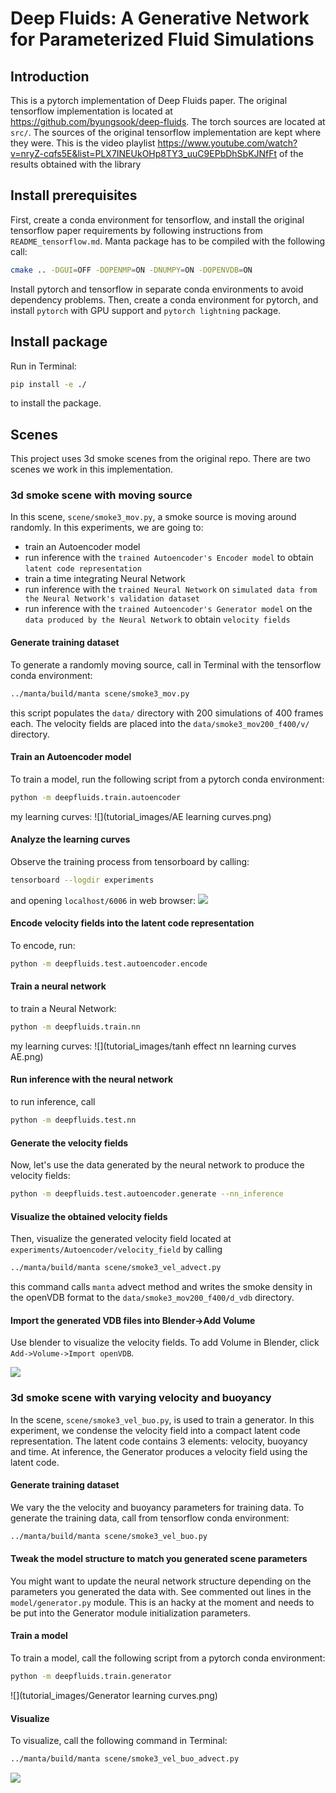# Deep Fluids: A Generative Network for Parameterized Fluid Simulations

## Introduction
This is a pytorch implementation of Deep Fluids paper. The original tensorflow implementation is located at 
 https://github.com/byungsook/deep-fluids. The torch sources are located at `src/`. The sources
of the original tensorflow implementation are kept where they were. This is the video playlist 
https://www.youtube.com/watch?v=nryZ-cqfs5E&list=PLX7INEUkOHp8TY3_uuC9EPbDhSbKJNfFt of the results
obtained with the library 

## Install prerequisites
First, create a conda environment for tensorflow, and install the original tensorflow paper requirements by following instructions from `README_tensorflow.md`. Manta package has to be compiled with 
the following call:
```bash
cmake .. -DGUI=OFF -DOPENMP=ON -DNUMPY=ON -DOPENVDB=ON
```
Install pytorch and tensorflow in separate conda environments to avoid dependency problems. Then, create 
 a conda environment for pytorch, and install `pytorch` with GPU support and `pytorch lightning` package.
 
## Install package
Run in Terminal: 
```bash
pip install -e ./
``` 
to install the package.

## Scenes
This project uses 3d smoke scenes from the original repo. There are two scenes we work in this implementation. 

### 3d smoke scene with moving source
In this scene, `scene/smoke3_mov.py`, a smoke source is moving around randomly. In this experiments, we
are going to: 
- train an Autoencoder model
- run inference with the `trained Autoencoder's Encoder model` to obtain `latent code representation`
- train a time integrating Neural Network
- run inference with the `trained Neural Network` on `simulated data from the Neural Network's validation dataset`
- run inference with the `trained Autoencoder's Generator model` on the `data produced by the Neural Network` to obtain `velocity fields`

#### Generate training dataset
To generate a randomly moving source, call in Terminal with the tensorflow conda environment:
```bash
../manta/build/manta scene/smoke3_mov.py
```
this script populates the `data/` directory with 200 simulations of 400 frames each. The velocity fields
are placed into the `data/smoke3_mov200_f400/v/` directory.

#### Train an Autoencoder model
To train a model, run the following script from a pytorch conda environment: 
```bash
python -m deepfluids.train.autoencoder
```
my learning curves:
![](tutorial_images/AE learning curves.png)

#### Analyze the learning curves
Observe the training process from tensorboard by calling:
```bash
tensorboard --logdir experiments
```
and opening `localhost/6006` in web browser:
![](tutorial_images/tensorboard_viz.png)


#### Encode velocity fields into the latent code representation
To encode, run:
```bash
python -m deepfluids.test.autoencoder.encode 
```

#### Train a neural network
to train a Neural Network: 
```bash
python -m deepfluids.train.nn
```
my learning curves:
![](tutorial_images/tanh effect nn learning curves AE.png)

#### Run inference with the neural network
to run inference, call
```bash
python -m deepfluids.test.nn
```

#### Generate the velocity fields 
Now, let's use the data generated by the neural network to produce the velocity fields: 
```bash
python -m deepfluids.test.autoencoder.generate --nn_inference
```

#### Visualize the obtained velocity fields
Then, visualize the generated velocity field located at `experiments/Autoencoder/velocity_field` by calling 
```bash
../manta/build/manta scene/smoke3_vel_advect.py 
```
this command calls `manta` advect method and writes the smoke density in the openVDB format to the 
`data/smoke3_mov200_f400/d_vdb` directory.

#### Import the generated VDB files into Blender->Add Volume
Use blender to visualize the velocity fields. To add Volume in Blender, click `Add->Volume->Import openVDB`.

![](tutorial_images/AEnn_latent_code_Tanh.gif)

### 3d smoke scene with varying velocity and buoyancy
In the scene, `scene/smoke3_vel_buo.py`, is used to train a generator. In this experiment, we condense 
the velocity field into a compact latent code representation. The latent code contains 3 elements: 
 velocity, buoyancy and time. At inference, the Generator produces a velocity field using the latent code.

#### Generate training dataset  
We vary the the velocity and buoyancy parameters for training data. To generate the training data, call from
tensorflow conda environment:
```bash
../manta/build/manta scene/smoke3_vel_buo.py
```

#### Tweak the model structure to match you generated scene parameters
You might want to update the neural network structure depending on the parameters you generated the 
data with. See commented out lines in the `model/generator.py` module. This is an hacky at the moment and
needs to be put into the Generator module initialization parameters.

#### Train a model
To train a model, call the following script from a pytorch conda environment:  
```bash
python -m deepfluids.train.generator
```

![](tutorial_images/Generator learning curves.png)

#### Visualize
To visualize, call the following command in Terminal:
```bash
../manta/build/manta scene/smoke3_vel_buo_advect.py 
```
![](tutorial_images/Generator.gif)


